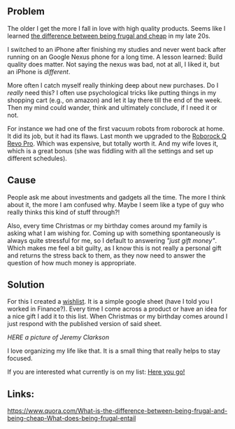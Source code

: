 ## Problem
The older I get the more I fall in love with high quality products.
Seems like I learned [the difference between being frugal and cheap](https://www.quora.com/What-is-the-difference-between-being-frugal-and-being-cheap-What-does-being-frugal-entail) in my late 20s.

I switched to an iPhone after finishing my studies and never went back after running on an Google Nexus phone for a long time. A lesson learned: Build quality does matter. Not saying the nexus was bad, not at all, I liked it, but an iPhone is *different*.

More often I catch myself really thinking deep about new purchases. Do I *really* need this? I often use psychological tricks like putting things in my shopping cart (e.g., on amazon) and let it lay there till the end of the week. Then my mind could wander, think and ultimately conclude, if I need it or not.

For instance we had one of the first vacuum robots from roborock at home. It did its job, but it had its flaws.
Last month we upgraded to the [Roborock Q Revo Pro](google.com). Which was expensive, but totally worth it. And my wife loves it, which is a great bonus (she was fiddling with all the settings and set up different schedules).
## Cause
People ask me about investments and gadgets all the time. The more I think about it, the more I am confused why. Maybe I seem like a type of guy who really thinks this kind of stuff through?!

Also, every time Christmas or my birthday comes around my family is asking what I am wishing for.
Coming up with something spontaneously is always quite stressful for me, so I default to answering *"just gift money"*. Which makes me feel a bit guilty, as I know this is not really a personal gift and returns the stress back to them, as they now need to answer the question of how much money is appropriate.

## Solution
For this I created a [wishlist](google.com/sheets). It is a simple google sheet (have I told you I worked in Finance?).
Every time I come across a product or have an idea for a nice gift I add it to this list.
When Christmas or my birthday comes around I just respond with the published version of said sheet.

*HERE a picture of Jeremy Clarkson*

I love organizing my life like that. It is a small thing that really helps to stay focused.

If you are interested what currently is on my list: [Here you go!](google.com)




## Links:

https://www.quora.com/What-is-the-difference-between-being-frugal-and-being-cheap-What-does-being-frugal-entail

